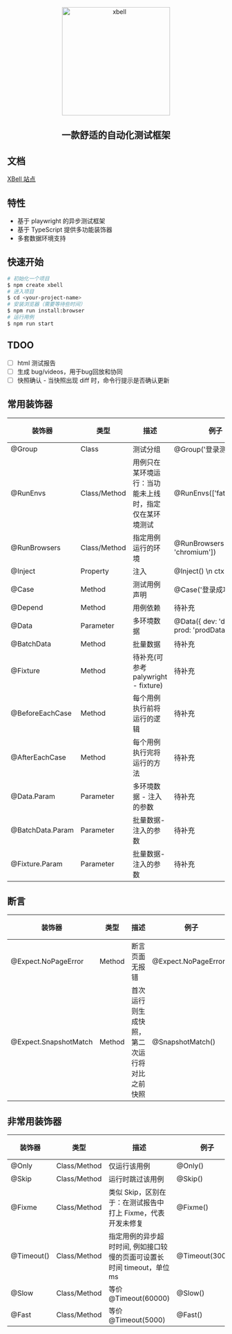 <div align="center">
  <img
    height="250"
    width="250"
    alt="xbell"
    src="https://x-bell.github.io/xbell/img/xbell-logo.svg"
  />
<h2>一款舒适的自动化测试框架</h2>

</div>

## 文档
[XBell 站点](https://x-bell.github.io/xbell/)
## 特性
- 基于 playwright 的异步测试框架
- 基于 TypeScript 提供多功能装饰器
- 多套数据环境支持

## 快速开始
```bash
# 初始化一个项目
$ npm create xbell
# 进入项目
$ cd <your-project-name>
# 安装浏览器（需要等待些时间）
$ npm run install:browser
# 运行用例
$ npm run start
```

## TDOO
- [ ] html 测试报告
- [ ] 生成 bug/videos，用于bug回放和协同
- [ ] 快照确认 - 当快照出现 diff 时，命令行提示是否确认更新

## 常用装饰器
|  装饰器   | 类型  | 描述 |  例子| 已支持
|  ----  | ----  | --- | --- | ---
| @Group  | Class | 测试分组 | @Group('登录测试') | ✅
| @RunEnvs  | Class/Method | 用例只在某环境运行：当功能未上线时，指定仅在某环境测试 | @RunEnvs(['fat']) | ✅
| @RunBrowsers | Class/Method | 指定用例运行的环境 | @RunBrowsers(['webkit', 'chromium']) | TODO
| @Inject | Property | 注入 | @Inject() \n ctx: Context; |  ✅
| @Case | Method | 测试用例声明 | @Case('登录成功') | ✅
| @Depend | Method | 用例依赖  | 待补充 | ✅
| @Data | Parameter | 多环境数据 | @Data({ dev: 'devData', prod: 'prodData' }) | ✅
| @BatchData | Method | 批量数据 | 待补充 | ✅
| @Fixture | Method | 待补充(可参考 palywright - fixture) | 待补充 | TODO
| @BeforeEachCase | Method | 每个用例执行前将运行的逻辑 | 待补充 | ✅
| @AfterEachCase | Method | 每个用例执行完将运行的方法 | 待补充 | ✅
| @Data.Param | Parameter | 多环境数据 - 注入的参数 | 待补充 | ✅
| @BatchData.Param | Parameter | 批量数据- 注入的参数 | 待补充 | ✅
| @Fixture.Param | Parameter | 批量数据- 注入的参数 | 待补充 | TODO

## 断言
|  装饰器   | 类型  | 描述 |  例子| 已支持
|  ----  | ----  | --- | --- | ---
| @Expect.NoPageError  | Method | 断言页面无报错 | @Expect.NoPageError() | ✅
| @Expect.SnapshotMatch  | Method | 首次运行则生成快照，第二次运行将对比之前快照 | @SnapshotMatch() | TODO

## 非常用装饰器
|  装饰器   | 类型  | 描述 | 例子 | 已支持
|  ----  | ----  | --- | --- | ---
| @Only | Class/Method | 仅运行该用例 | @Only() | TODO
| @Skip | Class/Method | 运行时跳过该用例 | @Skip() | TODO
| @Fixme | Class/Method | 类似 Skip，区别在于：在测试报告中打上 Fixme，代表开发未修复 | @Fixme() | TODO
| @Timeout() | Class/Method | 指定用例的异步超时时间, 例如接口较慢的页面可设置长时间 timeout，单位 ms | @Timeout(30000) | TODO
| @Slow | Class/Method | 等价 @Timeout(60000) | @Slow() | TODO
| @Fast | Class/Method | 等价 @Timeout(5000) | @Fast() |  TODO
